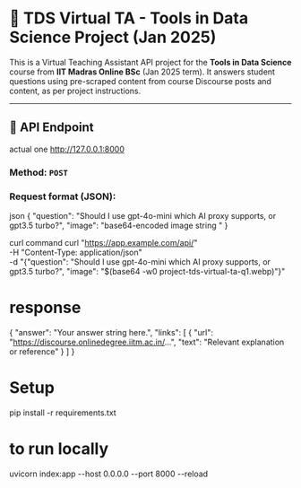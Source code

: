# 📘 TDS Virtual TA - Tools in Data Science Project (Jan 2025)

This is a Virtual Teaching Assistant API project for the **Tools in Data Science** course from **IIT Madras Online BSc** (Jan 2025 term). It answers student questions using pre-scraped content from course Discourse posts and content, as per project instructions.

---

## 🔗 API Endpoint

actual one 
http://127.0.0.1:8000


### Method: `POST`

### Request format (JSON):

json
{
  "question": "Should I use gpt-4o-mini which AI proxy supports, or gpt3.5 turbo?",
  "image": "base64-encoded image string "
}

curl command 
curl "https://app.example.com/api/" \
  -H "Content-Type: application/json" \
  -d "{\"question\": \"Should I use gpt-4o-mini which AI proxy supports, or gpt3.5 turbo?\", \"image\": \"$(base64 -w0 project-tds-virtual-ta-q1.webp)\"}"



# response 
{
  "answer": "Your answer string here.",
  "links": [
   {
       "url": "https://discourse.onlinedegree.iitm.ac.in/...",
       "text": "Relevant explanation or reference"
   }
] 
}


# Setup 
pip install -r requirements.txt

# to run locally
uvicorn index:app --host 0.0.0.0 --port 8000 --reload
